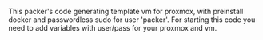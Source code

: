 This packer's code generating template vm for proxmox, with preinstall docker and passwordless sudo for user 'packer'.
For starting this code you need to add variables with user/pass for your proxmox and vm.